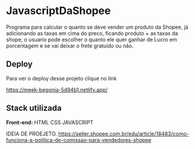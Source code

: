 # JavascriptDaShopee

Programa para calcular o quanto se deve vender um produto da Shopee, já adicionando as taxas em cima do preco,  ficando produto + as taxas da shope, o usuario pode escolher o quanto ele quer ganhar de Lucro em porcentagem e se vai deixar o frete gratuido ou não.

## Deploy

Para ver o deploy desse projeto clique no link


https://meek-begonia-5d94b1.netlify.app/


## Stack utilizada

**Front-end:** HTML CSS JAVASCRIPT

IDEIA DE PROEJETO.
https://seller.shopee.com.br/edu/article/18483/como-funciona-a-politica-de-comissao-para-vendedores-shopee



